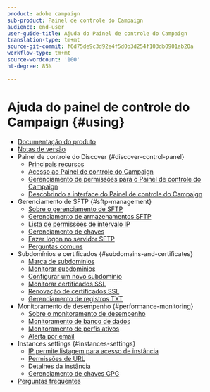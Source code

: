 ```yaml
---
product: adobe campaign
sub-product: Painel de controle do Campaign
audience: end-user
user-guide-title: Ajuda do Painel de controle do Campaign
translation-type: tm+mt
source-git-commit: f6d75de9c3d92e4f5d0b3d254f103db0901ab20a
workflow-type: tm+mt
source-wordcount: '100'
ht-degree: 85%

---
```



# Ajuda do painel de controle do Campaign {#using}

+ [Documentação do produto](control-panel-home.md)
+ [Notas de versão](release-notes.md)
+ Painel de controle do Discover {#discover-control-panel}
   + [Principais recursos](discover/using/key-features.md)
   + [Acesso ao Painel de controle do Campaign](discover/using/accessing-control-panel.md)
   + [Gerenciamento de permissões para o Painel de controle do Campaign](discover/using/managing-permissions.md)
   + [Descobrindo a interface do Painel de controle do Campaign](discover/using/discovering-the-interface.md)
+ Gerenciamento de SFTP {#sftp-management}
   + [Sobre o gerenciamento de SFTP](sftp/using/about-sftp-management.md)
   + [Gerenciamento de armazenamentos SFTP](sftp/using/sftp-storage-management.md)
   + [Lista de permissões de intervalo IP](sftp/using/ip-range-allow-listing.md)
   + [Gerenciamento de chaves](sftp/using/key-management.md)
   + [Fazer logon no servidor SFTP](sftp/using/logging-into-sftp-server.md)
   + [Perguntas comuns](sftp/using/common-questions.md)
+ Subdomínios e certificados {#subdomains-and-certificates}
   + [Marca de subdomínios](subdomains-certificates/using/subdomains-branding.md)
   + [Monitorar subdomínios](subdomains-certificates/using/monitoring-subdomains.md)
   + [Configurar um novo subdomínio](subdomains-certificates/using/setting-up-new-subdomain.md)
   + [Monitorar certificados SSL](subdomains-certificates/using/monitoring-ssl-certificates.md)
   + [Renovação de certificados SSL](subdomains-certificates/using/renewing-subdomain-certificate.md)
   + [Gerenciamento de registros TXT](subdomains-certificates/using/managing-txt-records.md)
+ Monitoramento de desempenho {#performance-monitoring}
   + [Sobre o monitoramento de desempenho](performance-monitoring/using/about-performance-monitoring.md)
   + [Monitoramento de banco de dados](performance-monitoring/using/database-monitoring.md)
   + [Monitoramento de perfis ativos](performance-monitoring/using/active-profiles-monitoring.md)
   + [Alerta por email](performance-monitoring/using/email-alerting.md)
+ Instances settings {#instances-settings}
   + [IP permite listagem para acesso de instância](instances-settings/using/ip-allow-listing-instance-access.md)
   + [Permissões de URL](instances-settings/using/url-permissions.md)
   + [Detalhes da instância](instances-settings/using/instance-details.md)
   + [Gerenciamento de chaves GPG](instances-settings/using/gpg-keys-management.md)
+ [Perguntas frequentes](faq.md)
